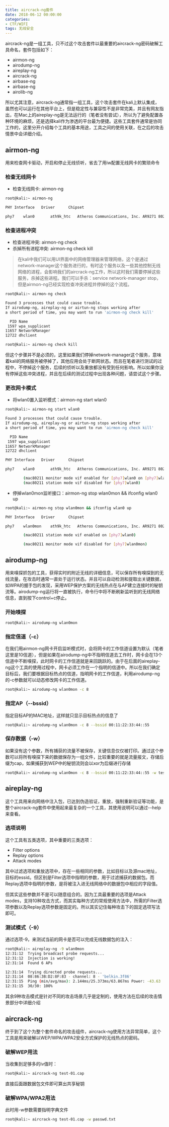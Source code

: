 ```yaml
---
title: aircrack-ng套件
date: 2018-06-12 00:00:00
categories:
- CTF/WIFI
tags: 无线安全
--- 
```



aircrack-ng是一组工具，只不过这个攻击套件以最重要的aircrack-ng密码破解工具命名，套件包括如下：

- airmon-ng
- airodump-ng
- aireplay-ng
- aircrack-ng
- airbase-ng
- airbase-ng
- airolib-ng

所以尤其注意，aircrack-ng通常指一组工具，这个攻击套件在kali上默认集成，虽然也可以运行在其他平台上，但是稳定性与兼容性不是非常完美，并且有网友指出，在Mac上的aireplay-ng是无法运行的（笔者没有尝试），所以为了避免配置各种环境的麻烦，还是选择kali作为渗透的平台最为便捷。这些工具套件通常是协同工作的，这里分开介绍每个工具的基本用途，工具之间的使用关联，在之后的攻击情景中会详细介绍。

## airmon-ng

用来检查网卡驱动，开启和停止无线侦听，省去了用iw配置无线网卡的繁琐命令

### 检查无线网卡

- 检查无线网卡: airmon-ng

```bash
root@kali:~ airmon-ng

PHY	Interface	Driver		Chipset

phy7	wlan0		ath9k_htc	Atheros Communications, Inc. AR9271 802.11n

```

### 检查进程冲突

- 检查进程冲突: airmon-ng check
- 杀掉所有进程冲突: airmon-ng check kill

> 在kali中我们可以用UI界面中的网络管理器来管理网络，这个是通过network-manager这个服务进行的，有时这个服务以及一些其他控制无线网络的进程，会影响我们的aircrack-ng工作，所以这时我们需要停掉这些服务，杀掉这些进程。我们可以手杀：service network-manager stop，但是airmon-ng已经实现检查冲突进程并停掉的这个流程。

```bash
root@kali:~ airmon-ng check

Found 3 processes that could cause trouble.
If airodump-ng, aireplay-ng or airtun-ng stops working after
a short period of time, you may want to run 'airmon-ng check kill'

  PID Name
 1597 wpa_supplicant
11657 NetworkManager
12722 dhclient

root@kali:~ airmon-ng check kill
```

但这个步骤并不是必须的，这里如果我们停掉network-manager这个服务，意味着kali的网络服务被停掉了，其他应用会处于断网状态。而且在笔者进行测试的过程中，不停掉这个服务，后续的侦听以及重放都没有受到任何影响。所以如果你没有停掉这些冲突进程，并且在后续的测试过程中出现各种问题，请尝试这个步骤。

### 更改网卡模式

- 将wlan0置入监听模式：airmon-ng start wlan0

```bash
root@kali:~ airmon-ng start wlan0

Found 3 processes that could cause trouble.
If airodump-ng, aireplay-ng or airtun-ng stops working after
a short period of time, you may want to run 'airmon-ng check kill'

  PID Name
 1597 wpa_supplicant
11657 NetworkManager
12722 dhclient

PHY	Interface	Driver		Chipset

phy7	wlan0		ath9k_htc	Atheros Communications, Inc. AR9271 802.11n

		(mac80211 monitor mode vif enabled for [phy7]wlan0 on [phy7]wlan0mon)
		(mac80211 station mode vif disabled for [phy7]wlan0)
```

- 停掉wlan0mon监听接口：airmon-ng stop wlan0mon && ifconfig wlan0 up

```bash
root@kali:~ airmon-ng stop wlan0mon && ifconfig wlan0 up

PHY	Interface	Driver		Chipset

phy7	wlan0mon	ath9k_htc	Atheros Communications, Inc. AR9271 802.11n

		(mac80211 station mode vif enabled on [phy7]wlan0)

		(mac80211 monitor mode vif disabled for [phy7]wlan0mon)
```

## airodump-ng

用来嗅探抓包的工具，获得实时的附近无线的详细信息，可以保存所有嗅探到的无线流量，在攻击时通常一直处于运行状态。并且可以自动检测和提取出关键数据，如WPA的握手包的发现，采用WEP保护方案的无线热点在与AP建立连接时的秘钥流等。airodump-ng运行将一直被执行，命令行中将不断刷新监听到的无线网络信息，直到按下control+c停止。

### 开始嗅探

```bash
root@kali:~ airodump-ng wlan0mon
```

### 指定信道（-c）

在我们用airmon-ng网卡开启监听模式时，会将网卡的工作信道设置为默认（笔者这里是10信道），但是如果在airodump-ng中不指明信道去工作时，网卡会在13个信道中不断嗅探，此时网卡的工作信道就是来回跳跃的。由于在后面的aireplay-ng这个工具的使用过程中，网卡必须工作在一个指明的信道中。所以在我们确定目标后，我们要根据目标热点的信道，指明网卡的工作信道，利用airodump-ng的-c参数就可以动态修改网卡的工作信道。

```bash
root@kali:~ airodump-ng wlan0mon -c 8
```

### 指定AP（--bssid）

指定目标AP的MAC地址，这样就只显示目标热点的信息了

```bash
root@kali:~ airodump-ng wlan0mon -c 8 --bssid 00:11:22:33:44::55
```

### 保存数据（-w）

如果没有这个参数，所有捕获的流量不被保存，关键信息仅仅被打印。通过这个参数可以将所有嗅探下来的数据保存为一组文件，比较重要的就是流量报文，存储后缀为cap，如果捕获到WEP中的秘钥流则会以xor为后缀进行存储

```bash
root@kali:~ airodump-ng wlan0mon -c 8 --bssid 00:11:22:33:44::55 -w test
```

## aireplay-ng

这个工具用来向网络中注入包，已达到伪造验证，重放，强制重新验证等功能，是整个aircrack-ng套件中使用起来最复杂的一个工具，其使用说明可以通过--help来查看。

### 选项说明

这个工具有五类选项，其中重要的三类选项：

- Filter options
- Replay options
- Attack modes

其中过滤选项和重放选项中，存在一些相同的参数，比如目标以及源mac地址，目标的essid。但区别是Filter选项中指明的参数，用于过滤捕获的数据包。而Replay选项中指明的参数，是将被注入进无线网络中的数据包中相应的字段值。

但其实这些参数并不是可以随意组合的。因为工具最重要的选项是Attack modes，支持10种攻击方式，而其实每种方式的常规使用方法中，所需的Filter选项参数以及Replay选项参数是固定的。所以其实记住每种攻击下的固定选项写法即可。

### 测试模式（-9）

通过选项-9，来测试当前的网卡是否可以完成无线数据包的注入：

```bash
root@kali:~ aireplay-ng -9 wlan0mon
12:31:12  Trying broadcast probe requests...
12:31:12  Injection is working!
12:31:14  Found 6 APs

12:31:14  Trying directed probe requests...
12:31:14  08:86:3B:D2:8F:83 - channel: 8 - 'belkin.3f86'
12:31:15  Ping (min/avg/max): 2.144ms/25.373ms/63.867ms Power: -43.63
12:31:15  30/30: 100%
```

其余9种攻击模式是针对不同的攻击场景几乎是定制的，使用方法在后续的攻击情景部分中详细介绍

## aircrack-ng

终于到了这个为整个套件命名的攻击组件，aircrack-ng使用方法异常简单，这个工具是用来破解以WEP/WPA/WPA2安全方式保护的无线热点的密码。

### 破解WEP用法

当收集到足够多的iv值时：

```bash
root@kali:~ aircrack-ng test-01.cap
```

直接后面跟数据包文件即可算出共享秘钥

### 破解WPA/WPA2用法

此时用-w参数需要指明字典文件

```bash
root@kali:~ aircrack-ng test-01.cap -w passwd.txt
```